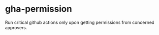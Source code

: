 # gha-permission
Run critical github actions only upon getting permissions from concerned approvers.
